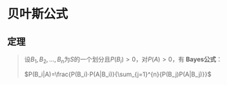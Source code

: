 # 贝叶斯公式

## 定理

> 设$B_1,B_2,...,B_n$为$S$的一个划分且$P(B_i)>0$，对$P(A)>0$，有 **Bayes公式**：
>
> $P(B_i|A)=\frac{P(B_i)·P(A|B_i)}{\sum_{j=1}^{n}{P(B_j)P(A|B_j)}}$